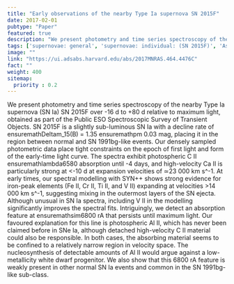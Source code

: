 ```yaml
---
title: "Early observations of the nearby Type Ia supernova SN 2015F"
date: 2017-02-01
pubtype: "Paper"
featured: true
description: "We present photometry and time series spectroscopy of the nearby Type Ia supernova (SN Ia) SN 2015F over -16 d to +80 d relative to maximum light, obtained as part of the Public ESO Spectroscopic Survey of Transient Objects. SN 2015F is a slightly sub-luminous SN Ia with a decline rate of ensuremathDeltam_15(B) = 1.35 ensuremathpm 0.03 mag, placing it in the region between normal and SN 1991bg-like events. Our densely sampled photometric data place tight constraints on the epoch of first light and form of the early-time light curve. The spectra exhibit photospheric C II ensuremathlambda6580 absorption until -4 days, and high-velocity Ca II is particularly strong at <-10 d at expansion velocities of ≃23 000 km s^-1. At early times, our spectral modelling with SYN++ shows strong evidence for iron-peak elements (Fe II, Cr II, Ti II, and V II) expanding at velocities >14 000 km s^-1, suggesting mixing in the outermost layers of the SN ejecta. Although unusual in SN Ia spectra, including V II in the modelling significantly improves the spectral fits. Intriguingly, we detect an absorption feature at ensuremathsim6800 rA that persists until maximum light. Our favoured explanation for this line is photospheric Al II, which has never been claimed before in SNe Ia, although detached high-velocity C II material could also be responsible. In both cases, the absorbing material seems to be confined to a relatively narrow region in velocity space. The nucleosynthesis of detectable amounts of Al II would argue against a low- metallicity white dwarf progenitor. We also show that this 6800 rA feature is weakly present in other normal SN Ia events and common in the SN 1991bg-like sub-class."
tags: ['supernovae: general', 'supernovae: individual: (SN 2015F)', 'Astrophysics - Solar and Stellar Astrophysics', 'Astrophysics - Cosmology and Nongalactic Astrophysics']
image: ""
link: "https://ui.adsabs.harvard.edu/abs/2017MNRAS.464.4476C"
fact: ""
weight: 400
sitemap:
  priority : 0.2
---
```


We present photometry and time series spectroscopy of the nearby Type Ia supernova (SN Ia) SN 2015F over -16 d to +80 d relative to maximum light, obtained as part of the Public ESO Spectroscopic Survey of Transient Objects. SN 2015F is a slightly sub-luminous SN Ia with a decline rate of ensuremathDeltam_15(B) = 1.35 ensuremathpm 0.03 mag, placing it in the region between normal and SN 1991bg-like events. Our densely sampled photometric data place tight constraints on the epoch of first light and form of the early-time light curve. The spectra exhibit photospheric C II ensuremathlambda6580 absorption until -4 days, and high-velocity Ca II is particularly strong at <-10 d at expansion velocities of ≃23 000 km s^-1. At early times, our spectral modelling with SYN++ shows strong evidence for iron-peak elements (Fe II, Cr II, Ti II, and V II) expanding at velocities >14 000 km s^-1, suggesting mixing in the outermost layers of the SN ejecta. Although unusual in SN Ia spectra, including V II in the modelling significantly improves the spectral fits. Intriguingly, we detect an absorption feature at ensuremathsim6800 rA that persists until maximum light. Our favoured explanation for this line is photospheric Al II, which has never been claimed before in SNe Ia, although detached high-velocity C II material could also be responsible. In both cases, the absorbing material seems to be confined to a relatively narrow region in velocity space. The nucleosynthesis of detectable amounts of Al II would argue against a low- metallicity white dwarf progenitor. We also show that this 6800 rA feature is weakly present in other normal SN Ia events and common in the SN 1991bg-like sub-class.
